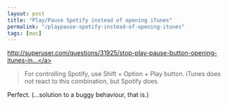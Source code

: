 ```yaml
---
layout: post
title: "Play/Pause Spotify instead of opening iTunes"
permalink: "/playpause-spotify-instead-of-opening-itunes"
tags: [mac]
---
```


<a href="http://superuser.com/questions/31925/stop-play-pause-button-opening-itunes-in-snow-leopard">http://superuser.com/questions/31925/stop-play-pause-button-opening-itunes-in...</a>
<blockquote class="posterous_short_quote">For controlling Spotify, use Shift + Option + Play button. iTunes does not react to this combination, but Spotify does.</blockquote>
Perfect. (…solution to a buggy behaviour, that is.)

